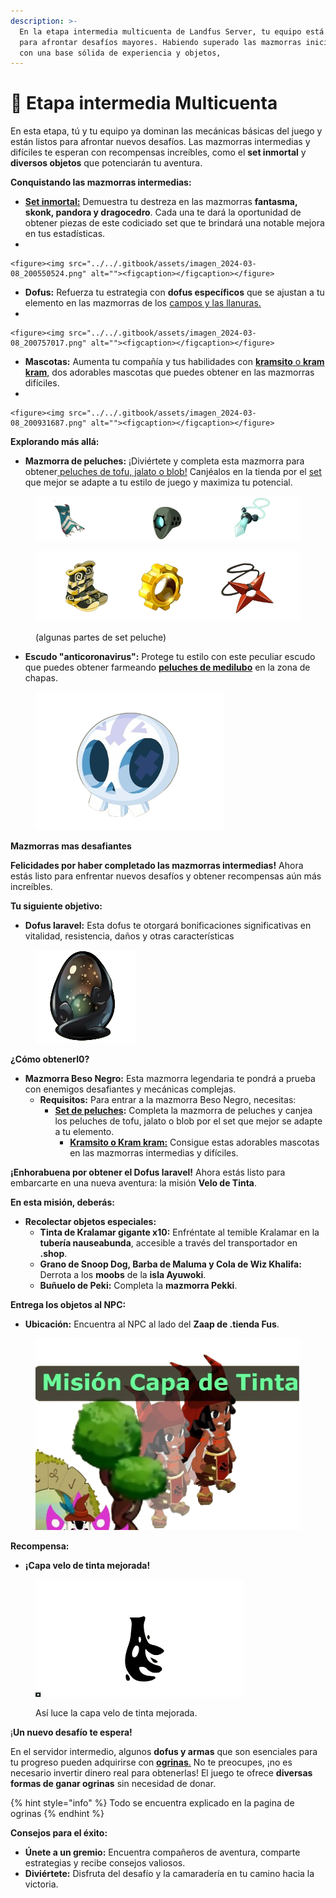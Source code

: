 ```yaml
---
description: >-
  En la etapa intermedia multicuenta de Landfus Server, tu equipo está preparado
  para afrontar desafíos mayores. Habiendo superado las mazmorras iniciales y
  con una base sólida de experiencia y objetos,
---
```


# 👥 Etapa intermedia Multicuenta

En esta etapa, tú y tu equipo ya dominan las mecánicas básicas del juego y están listos para afrontar nuevos desafíos. Las mazmorras intermedias y difíciles te esperan con recompensas increíbles, como el **set inmortal** y **diversos objetos** que potenciarán tu aventura.

**Conquistando las mazmorras intermedias:**

* [**Set inmortal:**](../../de-interes/guia-de-sets-bonus.md#set-inmortal-obtenido-en-las-mazmorras-skonk-dragocerdo-y-fantasma-pandora) Demuestra tu destreza en las mazmorras **fantasma, skonk, pandora y dragocedro**. Cada una te dará la oportunidad de obtener piezas de este codiciado set que te brindará una notable mejora en tus estadísticas.
*

    <figure><img src="../../.gitbook/assets/imagen_2024-03-08_200550524.png" alt=""><figcaption></figcaption></figure>
* **Dofus:** Refuerza tu estrategia con **dofus específicos** que se ajustan a tu elemento en las mazmorras de los [campos y las llanuras.](../../de-interes/guia-de-dofuces.md#dofus-etapa-intermedia)
*

    <figure><img src="../../.gitbook/assets/imagen_2024-03-08_200757017.png" alt=""><figcaption></figcaption></figure>
* **Mascotas:** Aumenta tu compañía y tus habilidades con [**kramsito** o **kram kram**,](../../de-interes/guia-de-mascotas-mascoturas-y-monturas.md#mascotas-y-mascoturas-fase-intermedia) dos adorables mascotas que puedes obtener en las mazmorras difíciles.
*

    <figure><img src="../../.gitbook/assets/imagen_2024-03-08_200931687.png" alt=""><figcaption></figcaption></figure>

**Explorando más allá:**

* **Mazmorra de peluches:** ¡Diviértete y completa esta mazmorra para obtener[ peluches de tofu, jalato o blob!](../../de-interes/guia-de-recursos.md) Canjéalos en la tienda por el [set ](../../de-interes/guia-de-sets-bonus.md#sets-obtenidos-con-peluches-mazmorra-de-los-peluches)que mejor se adapte a tu estilo de juego y maximiza tu potencial.

<figure><img src="../../.gitbook/assets/image (1) (1) (1) (1) (1) (1) (1).png" alt=""><figcaption></figcaption></figure>

<figure><img src="../../.gitbook/assets/imagen_2024-03-08_201545016.png" alt="" width="557"><figcaption><p>(algunas partes de set peluche)</p></figcaption></figure>

* **Escudo "anticoronavirus":** Protege tu estilo con este peculiar escudo que puedes obtener farmeando [**peluches de medilubo**](../../de-interes/guia-de-recursos.md) en la zona de chapas.

<figure><img src="../../.gitbook/assets/imagen_2024-03-08_201723016.png" alt=""><figcaption></figcaption></figure>

**Mazmorras mas desafiantes**&#x20;

**Felicidades por haber completado las mazmorras intermedias!** Ahora estás listo para enfrentar nuevos desafíos y obtener recompensas aún más increíbles.

**Tu siguiente objetivo:**

* **Dofus laravel:** Esta dofus  te otorgará bonificaciones significativas en vitalidad, resistencia, daños y otras características

<figure><img src="../../.gitbook/assets/image (3) (1) (1) (1) (1) (1) (1).png" alt=""><figcaption></figcaption></figure>

**¿Cómo obtenerl0?**

* **Mazmorra Beso Negro:** Esta mazmorra legendaria te pondrá a prueba con enemigos desafiantes y mecánicas complejas.
  * **Requisitos:** Para entrar a la mazmorra Beso Negro, necesitas:
    * [**Set de peluches**](../../de-interes/guia-de-sets-bonus.md#sets-obtenidos-con-peluches-mazmorra-de-los-peluches)**:** Completa la mazmorra de peluches y canjea los peluches de tofu, jalato o blob por el set que mejor se adapte a tu elemento.
      * [**Kramsito o Kram kram:**](../../de-interes/guia-de-mascotas-mascoturas-y-monturas.md#mascotas-y-mascoturas-fase-intermedia) Consigue estas adorables mascotas en las mazmorras intermedias y difíciles.

**¡Enhorabuena por obtener el Dofus laravel!** Ahora estás listo para embarcarte en una nueva aventura: la misión **Velo de Tinta**.

**En esta misión, deberás:**

* **Recolectar objetos especiales:**
  * **Tinta de Kralamar gigante x10:** Enfréntate al temible Kralamar en la **tubería nauseabunda**, accesible a través del transportador en **.shop**.
  * **Grano de Snoop Dog, Barba de Maluma y Cola de Wiz Khalifa:** Derrota a los **moobs** de la **isla Ayuwoki**.
  * **Buñuelo de Peki:** Completa la **mazmorra Pekki**.

**Entrega los objetos al NPC:**

* **Ubicación:** Encuentra al NPC al lado del **Zaap de .tienda Fus**.



<figure><img src="../../.gitbook/assets/image (5) (1) (1) (1) (1).png" alt=""><figcaption></figcaption></figure>

**Recompensa:**

* **¡Capa velo de tinta mejorada!**



<figure><img src="../../.gitbook/assets/image (4) (1) (1) (1) (1) (1).png" alt="" width="333"><figcaption><p>Así luce la capa velo de tinta mejorada.</p></figcaption></figure>



¡**Un nuevo desafío te espera!**

En el servidor intermedio, algunos **dofus y armas** que son esenciales para tu progreso pueden adquirirse con [**ogrinas**.](../../de-interes/guia-de-ogrinas.md) No te preocupes, ¡no es necesario invertir dinero real para obtenerlas! El juego te ofrece **diversas formas de ganar ogrinas** sin necesidad de donar.

{% hint style="info" %}
Todo se encuentra explicado en la pagina de ogrinas
{% endhint %}

**Consejos para el éxito:**

* **Únete a un gremio:** Encuentra compañeros de aventura, comparte estrategias y recibe consejos valiosos.
* **Diviértete:** Disfruta del desafío y la camaradería en tu camino hacia la victoria.
